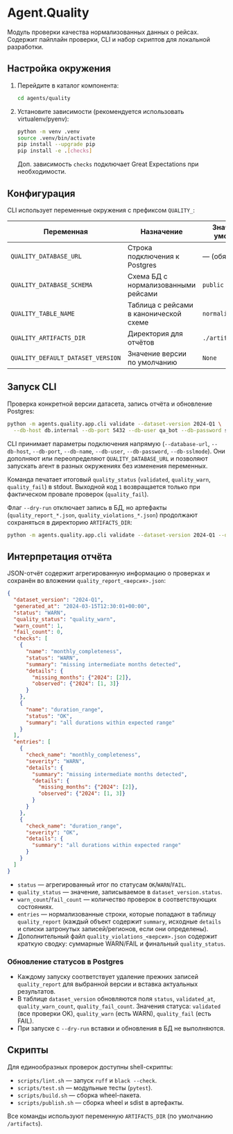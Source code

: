 # Agent.Quality

Модуль проверки качества нормализованных данных о рейсах. Содержит пайплайн проверки, CLI и набор скриптов для локальной разработки.

## Настройка окружения

1. Перейдите в каталог компонента:
   ```bash
   cd agents/quality
   ```
2. Установите зависимости (рекомендуется использовать virtualenv/pyenv):
   ```bash
   python -m venv .venv
   source .venv/bin/activate
   pip install --upgrade pip
   pip install -e .[checks]
   ```
   Доп. зависимость `checks` подключает Great Expectations при необходимости.

## Конфигурация

CLI использует переменные окружения с префиксом `QUALITY_`:

| Переменная | Назначение | Значение по умолчанию |
| --- | --- | --- |
| `QUALITY_DATABASE_URL` | Строка подключения к Postgres | — (обязательно) |
| `QUALITY_DATABASE_SCHEMA` | Схема БД с нормализованными рейсами | `public` |
| `QUALITY_TABLE_NAME` | Таблица с рейсами в канонической схеме | `normalized_flights` |
| `QUALITY_ARTIFACTS_DIR` | Директория для отчётов | `./artifacts` |
| `QUALITY_DEFAULT_DATASET_VERSION` | Значение версии по умолчанию | `None` |

## Запуск CLI

Проверка конкретной версии датасета, запись отчёта и обновление Postgres:

```bash
python -m agents.quality.app.cli validate --dataset-version 2024-Q1 \
  --db-host db.internal --db-port 5432 --db-user qa_bot --db-password secret
```

CLI принимает параметры подключения напрямую (`--database-url`, `--db-host`, `--db-port`, `--db-name`, `--db-user`, `--db-password`, `--db-sslmode`). Они дополняют или переопределяют `QUALITY_DATABASE_URL` и позволяют запускать агент в разных окружениях без изменения переменных.

Команда печатает итоговый `quality_status` (`validated`, `quality_warn`, `quality_fail`) в stdout. Выходной код `1` возвращается только при фактическом провале проверок (`quality_fail`).

Флаг `--dry-run` отключает запись в БД, но артефакты (`quality_report_*.json`, `quality_violations_*.json`) продолжают сохраняться в директорию `ARTIFACTS_DIR`:

```bash
python -m agents.quality.app.cli validate --dataset-version 2024-Q1 --dry-run
```

## Интерпретация отчёта

JSON-отчёт содержит агрегированную информацию о проверках и сохранён во вложении `quality_report_<версия>.json`:

```json
{
  "dataset_version": "2024-Q1",
  "generated_at": "2024-03-15T12:30:01+00:00",
  "status": "WARN",
  "quality_status": "quality_warn",
  "warn_count": 1,
  "fail_count": 0,
  "checks": [
    {
      "name": "monthly_completeness",
      "status": "WARN",
      "summary": "missing intermediate months detected",
      "details": {
        "missing_months": {"2024": [2]},
        "observed": {"2024": [1, 3]}
      }
    },
    {
      "name": "duration_range",
      "status": "OK",
      "summary": "all durations within expected range"
    }
  ],
  "entries": [
    {
      "check_name": "monthly_completeness",
      "severity": "WARN",
      "details": {
        "summary": "missing intermediate months detected",
        "details": {
          "missing_months": {"2024": [2]},
          "observed": {"2024": [1, 3]}
        }
      }
    },
    {
      "check_name": "duration_range",
      "severity": "OK",
      "details": {
        "summary": "all durations within expected range"
      }
    }
  ]
}
```

- `status` — агрегированный итог по статусам `OK`/`WARN`/`FAIL`.
- `quality_status` — значение, записываемое в `dataset_version.status`.
- `warn_count`/`fail_count` — количество проверок в соответствующих состояниях.
- `entries` — нормализованные строки, которые попадают в таблицу `quality_report` (каждый объект содержит `summary`, исходные `details` и списки затронутых записей/регионов, если они определены).
- Дополнительный файл `quality_violations_<версия>.json` содержит краткую сводку: суммарные WARN/FAIL и финальный `quality_status`.

### Обновление статусов в Postgres

- Каждому запуску соответствует удаление прежних записей `quality_report` для выбранной версии и вставка актуальных результатов.
- В таблице `dataset_version` обновляются поля `status`, `validated_at`, `quality_warn_count`, `quality_fail_count`. Значения статуса: `validated` (все проверки OK), `quality_warn` (есть WARN), `quality_fail` (есть FAIL).
- При запуске с `--dry-run` вставки и обновления в БД не выполняются.

## Скрипты

Для единообразных проверок доступны shell-скрипты:

- `scripts/lint.sh` — запуск `ruff` и `black --check`.
- `scripts/test.sh` — модульные тесты (`pytest`).
- `scripts/build.sh` — сборка wheel-пакета.
- `scripts/publish.sh` — сборка wheel и sdist в артефакты.

Все команды используют переменную `ARTIFACTS_DIR` (по умолчанию `/artifacts`).
